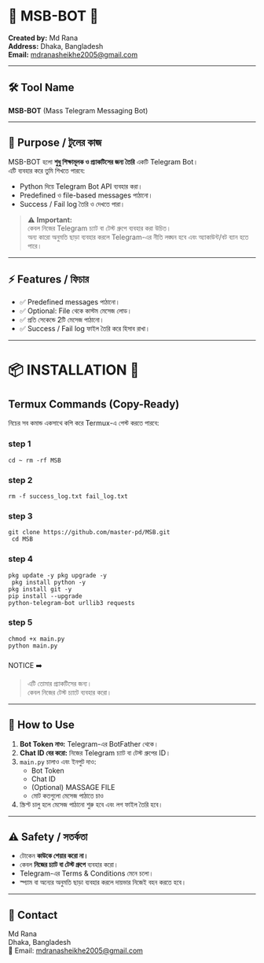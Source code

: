 # 🚀 MSB-BOT 🚀

**Created by:** Md Rana  
**Address:** Dhaka, Bangladesh  
**Email:** mdranasheikhe2005@gmail.com  

---

## 🛠 Tool Name
**MSB-BOT** (Mass Telegram Messaging Bot)

---

## 🔹 Purpose / টুলের কাজ
MSB-BOT হলো **শুধু শিক্ষামূলক ও প্র্যাকটিসের জন্য তৈরি** একটি Telegram Bot।  
এটি ব্যবহার করে তুমি শিখতে পারবে:  

- Python দিয়ে Telegram Bot API ব্যবহার করা।  
- Predefined ও file-based messages পাঠানো।  
- Success / Fail log তৈরি ও দেখতে পারা।  

> ⚠️ **Important:**  
> কেবল নিজের Telegram চ্যাট বা টেস্ট গ্রুপে ব্যবহার করা উচিত।  
> অন্য কারো অনুমতি ছাড়া ব্যবহার করলে Telegram-এর নীতি লঙ্ঘন হবে এবং অ্যাকাউন্ট/বট ব্যান হতে পারে।  

---

## ⚡ Features / ফিচার
- ✅ Predefined messages পাঠানো।  
- ✅ Optional: File থেকে কাস্টম মেসেজ লোড।  
- ✅ প্রতি সেকেন্ডে 2টি মেসেজ পাঠানো।  
- ✅ Success / Fail log ফাইল তৈরি করে হিসাব রাখা।  

---

# 📦 INSTALLATION 🔰

## Termux Commands (Copy-Ready)
নিচের সব কমান্ড একসাথে কপি করে Termux-এ পেস্ট করতে পারবে:
### step 1
```
cd ~ rm -rf MSB
```
### step 2
```
rm -f success_log.txt fail_log.txt
```
### step 3
```
git clone https://github.com/master-pd/MSB.git
 cd MSB
```
### step 4
```
pkg update -y pkg upgrade -y
 pkg install python -y
pkg install git -y
pip install --upgrade
python-telegram-bot urllib3 requests
```
### step 5
```
chmod +x main.py
python main.py
```

### 
NOTICE ➡️

> এটি তোমার প্র্যাকটিসের জন্য।  
> কেবল নিজের টেস্ট চ্যাটে ব্যবহার করো।  

---

## 📝 How to Use
1. **Bot Token নাও:** Telegram-এর BotFather থেকে।  
2. **Chat ID বের করো:** নিজের Telegram চ্যাট বা টেস্ট গ্রুপের ID।  
3. `main.py` চালাও এবং ইনপুট দাও:  
   - Bot Token  
   - Chat ID  
   - (Optional) MASSAGE FILE  
   - মোট কতগুলো মেসেজ পাঠাতে চাও  
4. স্ক্রিপ্ট চালু হলে মেসেজ পাঠানো শুরু হবে এবং লগ ফাইল তৈরি হবে।  

---

## ⚠️ Safety / সতর্কতা
- টোকেন **কাউকে শেয়ার করো না।**  
- কেবল **নিজের চ্যাট বা টেস্ট গ্রুপে** ব্যবহার করো।  
- Telegram-এর Terms & Conditions মেনে চলো।  
- স্প্যাম বা অন্যের অনুমতি ছাড়া ব্যবহার করলে দায়ভার নিজেই বহন করতে হবে।  

---

## 🎯 Contact
Md Rana  
Dhaka, Bangladesh  
📧 Email: mdranasheikhe2005@gmail.com
